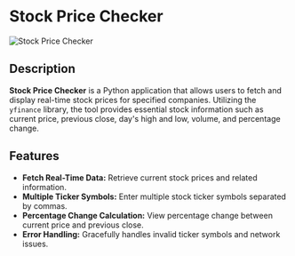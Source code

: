 # Stock Price Checker

![Stock Price Checker](https://github.com/yourusername/StockPriceChecker/blob/main/screenshot.png)

## Description

**Stock Price Checker** is a Python application that allows users to fetch and display real-time stock prices for specified companies. Utilizing the `yfinance` library, the tool provides essential stock information such as current price, previous close, day's high and low, volume, and percentage change.

## Features

- **Fetch Real-Time Data:** Retrieve current stock prices and related information.
- **Multiple Ticker Symbols:** Enter multiple stock ticker symbols separated by commas.
- **Percentage Change Calculation:** View percentage change between current price and previous close.
- **Error Handling:** Gracefully handles invalid ticker symbols and network issues.

